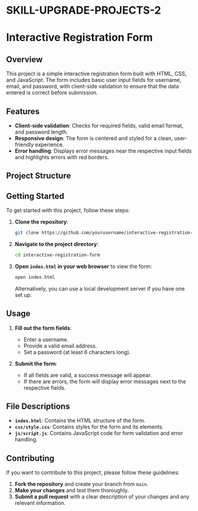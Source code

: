 # SKILL-UPGRADE-PROJECTS-2
# Interactive Registration Form

## Overview

This project is a simple interactive registration form built with HTML, CSS, and JavaScript. The form includes basic user input fields for username, email, and password, with client-side validation to ensure that the data entered is correct before submission.

## Features

- **Client-side validation**: Checks for required fields, valid email format, and password length.
- **Responsive design**: The form is centered and styled for a clean, user-friendly experience.
- **Error handling**: Displays error messages near the respective input fields and highlights errors with red borders.

## Project Structure



## Getting Started

To get started with this project, follow these steps:

1. **Clone the repository**:

    ```sh
    git clone https://github.com/yourusername/interactive-registration-form.git
    ```

2. **Navigate to the project directory**:

    ```sh
    cd interactive-registration-form
    ```

3. **Open `index.html` in your web browser** to view the form:

    ```sh
    open index.html
    ```

   Alternatively, you can use a local development server if you have one set up.

## Usage

1. **Fill out the form fields**:
    - Enter a username.
    - Provide a valid email address.
    - Set a password (at least 6 characters long).

2. **Submit the form**:
    - If all fields are valid, a success message will appear.
    - If there are errors, the form will display error messages next to the respective fields.

## File Descriptions

- **`index.html`**: Contains the HTML structure of the form.
- **`css/style.css`**: Contains styles for the form and its elements.
- **`js/script.js`**: Contains JavaScript code for form validation and error handling.


## Contributing

If you want to contribute to this project, please follow these guidelines:

1. **Fork the repository** and create your branch from `main`.
2. **Make your changes** and test them thoroughly.
3. **Submit a pull request** with a clear description of your changes and any relevant information.

